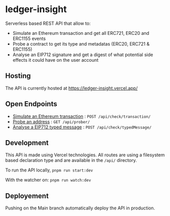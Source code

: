 # ledger-insight

Serverless based REST API that allow to:

- Simulate an Ethereum transaction and get all ERC721, ERC20 and ERC1155 events
- Probe a contract to get its type and metadatas (ERC20, ERC721 & ERC1155)
- Analyse an EIP712 signature and get a digest of what potential side effects it could have on the user account

## Hosting

The API is currently hosted at https://ledger-insight.vercel.app/

## Open Endpoints

* [Simulate an Ethereum transaction](doc/transaction.md) : `POST /api/check/transaction/`
* [Probe an address](doc/prober.md) : `GET /api/prober/`
* [Analyse a EIP712 typed message](doc/typedMessage.md) : `POST /api/check/typedMessage/`

## Development

This API is made using Vercel technologies. All routes are using a filesystem based declaration type and are available in the `/api/` directory.

To run the API locally, `pnpm run start:dev`

With the watcher on: `pnpm run watch:dev`

## Deployement

Pushing on the Main branch automatically deploy the API in production. 
